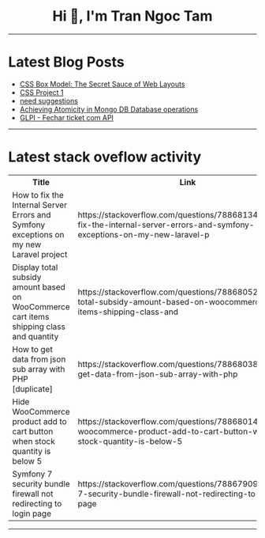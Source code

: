 <h1 align="center">Hi 👋, I'm Tran Ngoc Tam</h1>

---

# Latest Blog Posts 
<!-- BLOG-POST-LIST:START -->
- [CSS Box Model: The Secret Sauce of Web Layouts](https://dev.to/gdebojyoti/css-box-model-the-secret-sauce-of-web-layouts-1c17)
- [CSS Project 1](https://dev.to/ofameh/css-project-1-4pl3)
- [need suggestions](https://dev.to/monwarqx1250/need-suggestions-28lb)
- [Achieving Atomicity in Mongo DB Database operations](https://dev.to/oluwatobi2001/achieving-atomicity-in-mongo-db-database-operations-15dj)
- [GLPI - Fechar ticket com API](https://dev.to/joaoprd/glpi-fechar-ticket-com-api-4a9l)
<!-- BLOG-POST-LIST:END -->

---

# Latest stack oveflow activity
<table>
  <tr><th>Title</th><th>Link</th></tr>
  <!-- STACKOVERFLOW:START --><tr><td>How to fix the Internal Server Errors and Symfony exceptions on my new Laravel project</td><td>https://stackoverflow.com/questions/78868134/how-to-fix-the-internal-server-errors-and-symfony-exceptions-on-my-new-laravel-p</td></tr><tr><td>Display total subsidy amount based on WooCommerce cart items shipping class and quantity</td><td>https://stackoverflow.com/questions/78868052/display-total-subsidy-amount-based-on-woocommerce-cart-items-shipping-class-and</td></tr><tr><td>How to get data from json sub array with PHP [duplicate]</td><td>https://stackoverflow.com/questions/78868038/how-to-get-data-from-json-sub-array-with-php</td></tr><tr><td>Hide WooCommerce product add to cart button when stock quantity is below 5</td><td>https://stackoverflow.com/questions/78868014/hide-woocommerce-product-add-to-cart-button-when-stock-quantity-is-below-5</td></tr><tr><td>Symfony 7 security bundle firewall not redirecting to login page</td><td>https://stackoverflow.com/questions/78867909/symfony-7-security-bundle-firewall-not-redirecting-to-login-page</td></tr><!-- STACKOVERFLOW:END -->
</table>

---



